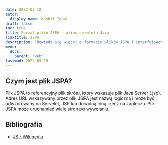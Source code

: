 ```yaml
---
date: 2022-05-18
autor:
  display_name: Kashif Iqbal
draft: false
toc: true
title: Format pliku JSPA — alias serwletu Java
linktitle: JSPA
description: "Dowiedz się więcej o formacie plików JSPA i interfejsach API, które umożliwiają tworzenie i otwieranie plików JSPA."
menu:
  docs:
    parent: "web"
lastmod: 2022-05-18
---
```


## Czym jest plik JSPA?

Plik JSPA to referencyjny plik skrótu, który wskazuje plik Java Server (.jsp). Adres URL wskazywany przez plik JSPA jest nazwą logiczną i może być odwzorowany na Servelet, JSP lub dowolną inną rzecz na zapleczu. Plik JSPA może uruchamiać wiele stron po wywołaniu.

## Bibliografia ##

- [JS - Wikipedia](https://en.wikipedia.org/wiki/JavaScript)

